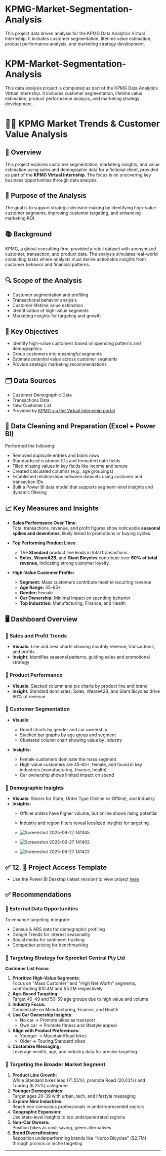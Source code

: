 # KPMG-Market-Segmentation-Analysis
This project data driven analysis for the KPMG Data Analytics Virtual Internship. It includes customer segmentation, lifetime value estimation, product performance analysis, and marketing strategy development. 
# KPM-Market-Segmentation-Analysis
This data analysis project is completed as part of the KPMG Data Analytics Virtual Internship. It includes customer segmentation, lifetime value estimation, product performance analysis, and marketing strategy development.
# 🚴‍♂️ KPMG Market Trends & Customer Value Analysis

## 🧩 Overview
This project explores customer segmentation, marketing insights, and value estimation using sales and demographic data for a fictional client, provided as part of the **KPMG Virtual Internship**. The focus is on uncovering key business opportunities through data analysis.

## 🎯 Purpose of the Analysis
The goal is to support strategic decision-making by identifying high-value customer segments, improving customer targeting, and enhancing marketing ROI.

## 📚 Background
KPMG, a global consulting firm, provided a retail dataset with anonymized customer, transaction, and product data. The analysis simulates real-world consulting tasks where analysts must derive actionable insights from customer behavior and financial patterns.

## 🔍 Scope of the Analysis
- Customer segmentation and profiling  
- Transactional behavior analysis  
- Customer lifetime value estimation  
- Identification of high-value segments  
- Marketing insights for targeting and growth  

## 🎯 Key Objectives
- Identify high-value customers based on spending patterns and demographics  
- Group customers into meaningful segments  
- Estimate potential value across customer segments  
- Provide strategic marketing recommendations  

## 🗂 Data Sources
- Customer Demographic Data  
- Transactions Data  
- New Customer List  
- Provided by [KPMG via the Virtual Internship portal](https://www.theforage.com/virtual-internships/prototype/M7W7ybmtAqn3snbzF/KPMG-Data-Analytics-Virtual-Internship)

## 🧹 Data Cleaning and Preparation (Excel + Power BI)
Performed the following:
- Removed duplicate entries and blank rows  
- Standardized customer IDs and formatted date fields  
- Filled missing values in key fields like income and tenure  
- Created calculated columns (e.g., age groupings)  
- Established relationships between datasets using customer and transaction IDs  
- Built a Power BI data model that supports segment-level insights and dynamic filtering  

## 📈 Key Measures and Insights

- **Sales Performance Over Time:**  
  Total transactions, revenue, and profit figures show noticeable **seasonal spikes and downtimes**, likely linked to promotions or buying cycles.

- **Top Performing Product Lines:**  
  - The **Standard** product line leads in total transactions.  
  - **Solex**, **WeareA2B**, and **Giant Bicycles** contribute over **60% of total revenue**, indicating strong customer loyalty.

- **High-Value Customer Profile:**  
  - **Segment:** Mass customers contribute most to recurring revenue  
  - **Age Range:** 45–65+  
  - **Gender:** Female  
  - **Car Ownership:** Minimal impact on spending behavior  
  - **Top Industries:** Manufacturing, Finance, and Health  

## 🖥 Dashboard Overview

### 🔹 Sales and Profit Trends
- **Visuals:** Line and area charts showing monthly revenue, transactions, and profits  
- **Insight:** Identifies seasonal patterns, guiding sales and promotional strategy  

### 🔹 Product Performance
- **Visuals:** Stacked column and pie charts by product line and brand  
- **Insight:** Standard dominates; Solex, WeareA2B, and Giant Bicycles drive 60% of revenue  

### 🔹 Customer Segmentation
- **Visuals:**  
  - Donut charts by gender and car ownership  
  - Stacked bar graphs by age group and segment  
  - Clustered column chart showing value by industry  

- **Insights:**  
  - Female customers dominate the mass segment  
  - High-value customers are 45–65+, female, and found in key industries (manufacturing, finance, health)  
  - Car ownership shows limited impact on spend  

### 🔹 Demographic Insights
- **Visuals:** Slicers for State, Order Type (Online vs Offline), and Industry  
- **Insights:**  
  - Offline orders have higher volume, but online shows rising potential  
  - Industry and region filters reveal localized insights for targeting
 
  - ![Screenshot 2025-06-27 141345](https://github.com/user-attachments/assets/ca6c0842-7d4b-409c-a8ac-320b45c1a02e)
  - ![Screenshot 2025-06-27 141402](https://github.com/user-attachments/assets/7ce6f492-86cb-4692-a46e-253a173ec634)
  - ![Screenshot 2025-06-27 141422](https://github.com/user-attachments/assets/46e57fe4-611d-4fb3-96b2-3f1990585b81)
 
## ✅ 12. 📁 Project Access Template

- Use the Power BI Desktop (latest version) to view project [here](https://app.powerbi.com/groups/me/reports/bc840277-1d47-4bc1-b924-84b6123455c3/d38fd07e5dc739d9552d?experience=power-bi) 

## ✅ Recommendations

### 🔸 External Data Opportunities
To enhance targeting, integrate:  
- Census & ABS data for demographic profiling  
- Google Trends for interest seasonality  
- Social media for sentiment tracking  
- Competitor pricing for benchmarking  

### 🔸 Targeting Strategy for Sprocket Central Pty Ltd

**Customer List Focus:**
1. **Prioritize High-Value Segments:**  
   Focus on "Mass Customer" and "High Net Worth" segments, contributing $10.4M and $5.2M respectively  
2. **Age-Based Targeting:**  
   Target 40–49 and 50–59 age groups due to high value and volume  
3. **Industry Focus:**  
   Concentrate on Manufacturing, Finance, and Health  
4. **Use Car Ownership Insights:**  
   - No car → Promote bikes as transport  
   - Own car → Promote fitness and lifestyle appeal  
5. **Align with Product Preferences:**  
   - Younger → Mountain/Road bikes  
   - Older → Touring/Standard bikes  
6. **Customize Messaging:**  
   Leverage wealth, age, and industry data for precise targeting  

### 🔸 Targeting the Broader Market Segment

1. **Product Line Growth:**  
   While Standard bikes lead (71.55%), promote Road (20.03%) and Touring (6.25%) categories  
2. **Younger Demographics:**  
   Target ages 20–39 with urban, tech, and lifestyle messaging  
3. **Explore New Industries:**  
   Reach eco-conscious professionals in underrepresented sectors  
4. **Geographic Expansion:**  
   Use state-level insights to tap underpenetrated regions  
5. **Non-Car Owners:**  
   Position bikes as cost-saving, green alternatives  
6. **Brand Diversification:**  
   Reposition underperforming brands like “Norco Bicycles” ($2.7M) through promos or niche targeting

---


